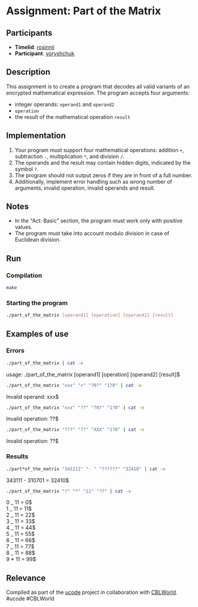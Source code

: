 # Assignment: Part of the Matrix

## Participants

- **Timelid**: [rosinnii](https://lms.khpi.ucode-connect.study/users/rosinnii)
- **Participant**: [voryshchuk](https://lms.khpi.ucode-connect.study/users/voryshchuk)

## Description

This assignment is to create a program that decodes all valid variants of an encrypted mathematical expression. The program accepts four arguments:

- integer operands: `operand1` and `operand2`
- `operation`
- the result of the mathematical operation `result`

## Implementation

1. Your program must support four mathematical operations: addition `+`, subtraction `-`, multiplication `*`, and division `/`.
2. The operands and the result may contain hidden digits, indicated by the symbol `?`.
3. The program should not output zeros if they are in front of a full number.
4. Additionally, implement error handling such as wrong number of arguments, invalid operation, invalid operands and result.

## Notes

- In the "Act: Basic" section, the program must work only with positive values.
- The program must take into account modulo division in case of Euclidean division.

## Run

### Compilation

```sh
make
```

### Starting the program
```sh
./part_of_the_matrix [operand1] [operation] [operand2] [result]
```

## Examples of use

### Errors

```sh
./part_of_the_matrix | cat -e
```
usage: ./part_of_the_matrix [operand1] [operation] [operand2] [result]$  

```sh
./part_of_the_matrix "xxx" "+" "?0?" "1?0" | cat -e
```
Invalid operand: xxx$  

```sh
./part_of_the_matrix "xxx" "??" "?0?" "1?0" | cat -e
```
Invalid operation: ??$  

```sh
./part_of_the_matrix "???" "??" "XXX" "1?0" | cat -e
```
Invalid operation: ??$  

### Results

```sh
./part*of_the_matrix "343111" "- " "??????" "32410" | cat -e
```
343111 - 310701 = 32410$  

```sh
./part_of_the_matrix "?" "*" "11" "??" | cat -e
```
0 _ 11 = 0$  
1 _ 11 = 11$  
2 _ 11 = 22$  
3 _ 11 = 33$  
4 _ 11 = 44$  
5 \_ 11 = 55$  
6 _ 11 = 66$  
7 _ 11 = 77$  
8 \_ 11 = 88$  
9 \* 11 = 99$  

## Relevance

Compiled as part of the [ucode](https://lms.khpi.ucode-connect.study/) project in collaboration with [CBLWorld](https://lms.khpi.ucode-connect.study/). #ucode #CBLWorld
